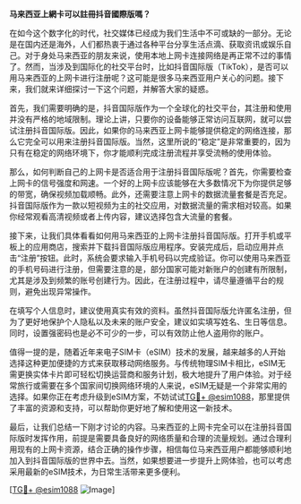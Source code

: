 **马来西亚上網卡可以註冊抖音國際版嗎？**

在如今这个数字化的时代，社交媒体已经成为我们生活中不可或缺的一部分。无论是在国内还是海外，人们都热衷于通过各种平台分享生活点滴、获取资讯或娱乐自己。对于身处马来西亚的朋友来说，使用本地上网卡连接网络是再正常不过的事情了。然而，当涉及到国际化的社交平台时，比如抖音国际版（TikTok），是否可以用马来西亚的上网卡进行注册呢？这可能是很多马来西亚用户关心的问题。接下来，我们就来详细探讨一下这个问题，并解答大家的疑惑。

首先，我们需要明确的是，抖音国际版作为一个全球化的社交平台，其注册和使用并没有严格的地域限制。理论上讲，只要你的设备能够正常访问互联网，就可以尝试注册抖音国际版。因此，如果你的马来西亚上网卡能够提供稳定的网络连接，那么它完全可以用来注册抖音国际版。当然，这里所说的“稳定”是非常重要的，因为只有在稳定的网络环境下，你才能顺利完成注册流程并享受流畅的使用体验。

那么，如何判断自己的上网卡是否适合用于注册抖音国际版呢？首先，你需要检查上网卡的信号强度和网速。一个好的上网卡应该能够在大多数情况下为你提供足够的带宽，确保视频加载顺畅。此外，还需要注意上网卡的数据流量套餐是否充足。抖音国际版作为一款以短视频为主的社交应用，对数据流量的需求相对较高。如果你经常观看高清视频或者上传内容，建议选择包含大流量的套餐。

接下来，让我们具体看看如何用马来西亚的上网卡注册抖音国际版。打开手机或平板上的应用商店，搜索并下载抖音国际版应用程序。安装完成后，启动应用并点击“注册”按钮。此时，系统会要求输入手机号码以完成验证。你可以使用马来西亚的手机号码进行注册，但需要注意的是，部分国家可能对新账户的创建有所限制，尤其是涉及到频繁的账号创建行为。因此，在注册过程中，请尽量遵循平台的规则，避免出现异常操作。

在填写个人信息时，建议使用真实有效的资料。虽然抖音国际版允许匿名注册，但为了更好地保护个人隐私以及未来的账户安全，建议如实填写姓名、生日等信息。同时，设置强密码也是必不可少的一步，可以有效防止他人盗用你的账户。

值得一提的是，随着近年来电子SIM卡（eSIM）技术的发展，越来越多的人开始选择这种更加便捷的方式来获取移动网络服务。与传统物理SIM卡相比，eSIM无需更换实体卡片即可轻松切换运营商和服务计划，极大地提升了用户体验。对于经常旅行或需要在多个国家间切换网络环境的人来说，eSIM无疑是一个非常实用的选择。如果你正在考虑升级到eSIM方案，不妨试试[TG💪+ @esim1088](https://t.me/s/esim1088)，那里提供了丰富的资源和支持，可以帮助你更好地了解和使用这一新技术。

最后，让我们总结一下刚才讨论的内容。马来西亚的上网卡完全可以在注册抖音国际版时发挥作用，前提是需要具备良好的网络质量和合理的流量规划。通过合理利用现有的上网卡资源，结合正确的操作步骤，相信每位马来西亚用户都能够顺利地加入到抖音国际版的世界中去。当然，如果想要进一步提升上网体验，也可以考虑采用最新的eSIM技术，为日常生活带来更多便利。

[[TG💪+ @esim1088](https://t.me/s/esim1088) ![Image](https://i.postimg.cc/4NQfJmqS/Snipaste-2025-05-13-00-14-12.png)]